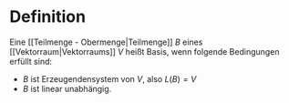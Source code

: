 # Definition
Eine [[Teilmenge - Obermenge|Teilmenge]] $B$ eines [[Vektorraum|Vektorraums]] $V$ heißt Basis, wenn folgende Bedingungen erfüllt sind:
- $B$ ist Erzeugendensystem von $V$, also $L(B) = V$
- $B$ ist linear unabhängig.
